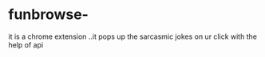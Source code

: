 # funbrowse-
it is a chrome extension ..it pops up the sarcasmic jokes on ur click
with the help of api
